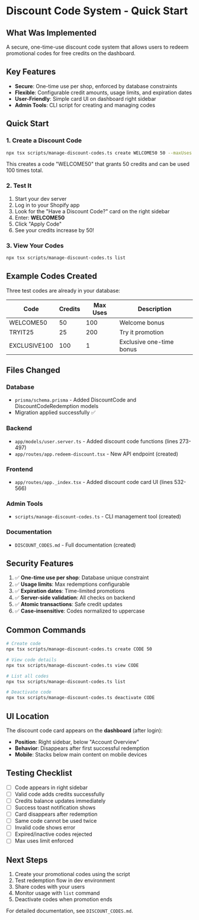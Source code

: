 # Discount Code System - Quick Start

## What Was Implemented

A secure, one-time-use discount code system that allows users to redeem promotional codes for free credits on the dashboard.

## Key Features

- **Secure**: One-time use per shop, enforced by database constraints
- **Flexible**: Configurable credit amounts, usage limits, and expiration dates
- **User-Friendly**: Simple card UI on dashboard right sidebar
- **Admin Tools**: CLI script for creating and managing codes

## Quick Start

### 1. Create a Discount Code

```bash
npx tsx scripts/manage-discount-codes.ts create WELCOME50 50 --maxUses 100 --description "Welcome bonus"
```

This creates a code "WELCOME50" that grants 50 credits and can be used 100 times total.

### 2. Test It

1. Start your dev server
2. Log in to your Shopify app
3. Look for the "Have a Discount Code?" card on the right sidebar
4. Enter: **WELCOME50**
5. Click "Apply Code"
6. See your credits increase by 50!

### 3. View Your Codes

```bash
npx tsx scripts/manage-discount-codes.ts list
```

## Example Codes Created

Three test codes are already in your database:

| Code | Credits | Max Uses | Description |
|------|---------|----------|-------------|
| WELCOME50 | 50 | 100 | Welcome bonus |
| TRYIT25 | 25 | 200 | Try it promotion |
| EXCLUSIVE100 | 100 | 1 | Exclusive one-time bonus |

## Files Changed

### Database
- `prisma/schema.prisma` - Added DiscountCode and DiscountCodeRedemption models
- Migration applied successfully ✅

### Backend
- `app/models/user.server.ts` - Added discount code functions (lines 273-497)
- `app/routes/app.redeem-discount.tsx` - New API endpoint (created)

### Frontend
- `app/routes/app._index.tsx` - Added discount code card UI (lines 532-566)

### Admin Tools
- `scripts/manage-discount-codes.ts` - CLI management tool (created)

### Documentation
- `DISCOUNT_CODES.md` - Full documentation (created)

## Security Features

1. ✅ **One-time use per shop**: Database unique constraint
2. ✅ **Usage limits**: Max redemptions configurable
3. ✅ **Expiration dates**: Time-limited promotions
4. ✅ **Server-side validation**: All checks on backend
5. ✅ **Atomic transactions**: Safe credit updates
6. ✅ **Case-insensitive**: Codes normalized to uppercase

## Common Commands

```bash
# Create code
npx tsx scripts/manage-discount-codes.ts create CODE 50

# View code details
npx tsx scripts/manage-discount-codes.ts view CODE

# List all codes
npx tsx scripts/manage-discount-codes.ts list

# Deactivate code
npx tsx scripts/manage-discount-codes.ts deactivate CODE
```

## UI Location

The discount code card appears on the **dashboard** (after login):
- **Position**: Right sidebar, below "Account Overview"
- **Behavior**: Disappears after first successful redemption
- **Mobile**: Stacks below main content on mobile devices

## Testing Checklist

- [ ] Code appears in right sidebar
- [ ] Valid code adds credits successfully
- [ ] Credits balance updates immediately
- [ ] Success toast notification shows
- [ ] Card disappears after redemption
- [ ] Same code cannot be used twice
- [ ] Invalid code shows error
- [ ] Expired/inactive codes rejected
- [ ] Max uses limit enforced

## Next Steps

1. Create your promotional codes using the script
2. Test redemption flow in dev environment
3. Share codes with your users
4. Monitor usage with `list` command
5. Deactivate codes when promotion ends

For detailed documentation, see `DISCOUNT_CODES.md`.
